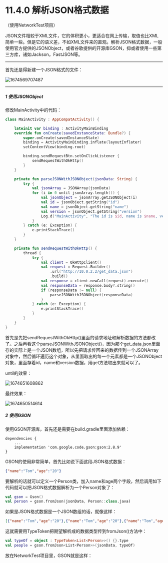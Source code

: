 # 11.4.0 解析JSON格式数据

（使用NetworkTest项目）

JSON文件相较于XML文件，它的体积更小，更适合在网上传输，取值也比XML简单一些。但是它的语义差，不如XML文件来的直观。解析JSON格式数据，一般使用官方提供的JSONObject，或者谷歌提供的开源库GSON，抑或者使用一些第三方库，诸如Jackson，FastJSON等。

---

首先还是得新建一个JSON格式的文件：

![1674569707487](image/11.4.0解析JSON格式数据/1674569707487.png)

---

##### 1 使用JSONObject

修改MainActivity中的代码：

```kotlin
class MainActivity : AppCompatActivity() {

    lateinit var binding : ActivityMainBinding
    override fun onCreate(savedInstanceState: Bundle?) {
        super.onCreate(savedInstanceState)
        binding = ActivityMainBinding.inflate(layoutInflater)
        setContentView(binding.root)

        binding.sendRequestBtn.setOnClickListener {
            sendRequestWithOkHttp()
        }
    }

    private fun parseJSONWithJSONObject(jsonData: String) {
        try {
            val jsonArray = JSONArray(jsonData)
            for (i in 0 until jsonArray.length()) {
                val jsonObject = jsonArray.getJSONObject(i)
                val id = jsonObject.getString("id")
                val name = jsonObject.getString("name")
                val version = jsonObject.getString("version")
                Log.d("MainActivity", "The id is $id, name is $name, version is $version")
            }
        } catch (e: Exception) {
            e.printStackTrace()
        }
    }

    private fun sendRequestWithOkHttp() {
        thread {
            try {
                val client = OkHttpClient()
                val request = Request.Builder()
                    .url("http://10.0.2.2/get_data.json")
                    .build()
                val response = client.newCall(request).execute()
                val responseData = response.body?.string()
                if (responseData != null) {
                    parseJSONWithJSONObject(responseData)
                }
            } catch (e: Exception) {
                e.printStackTrace()
            }
        }
    }
}
```

首先是先把sendRequestWithOkHttp()里面的请求地址和解析数据的方法都改了。之后再看这个parseJSONWithJSONObject()，因为那个get_data.json里面存的实际上是一个JSON数组，所以先把请求传回来的数据传到一个JSONArray对象中，然后循环遍历这个对象，从里面取出的每一个元素都是一个JSONObject对象，里面存着id，name和version数据，用get方法取出来就可以了。

until的效果：

![1674651608862](image/11.4.0解析JSON格式数据/1674651608862.png)

最终效果：

![1674650514614](image/11.4.0解析JSON格式数据/1674650514614.png)

##### 2 使用GSON

使用GSON开源库，首先还是需要在build.gradle里面添加依赖：

```
dependencies {
    ...
    implementation 'com.google.code.gson:gson:2.8.9'
}
```

GSON的使用非常简单，首先比如说下面这段JSON格式数据：

```json
{"name":"Tom","age":"20"}
```

要解析的话就可以定义一个Person类，加入name和age两个字段，然后调用如下代码就可以把JSON格式数据解析为一个Person对象了：

```kotlin
val gson = Gson()
val person = gson.fromJson(jsonData, Person::class.java)
```

如果是JSON格式数据是一个JSON数组的话，就像这样：

```json
[{"name":"Tom","age":"20"},{"name":"Tom","age":"20"},{"name":"Tom","age":"20"}]
```

这就需要用TypeToken把期望解析成的数据类型传到fromJson()方法中：

```kotlin
val typeOf = object : TypeToken<List<Person>>() {}.type
val people = gson.fromJson<List<Person>>(jsonData, typeOf)
```

放在NetworkTest项目里，GSON就是这样：
